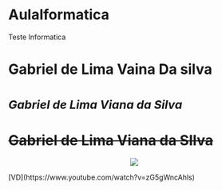# AulaIformatica
Teste Informatica
# **Gabriel de Lima Vaina Da silva**
# <sub>*Gabriel de Lima Viana da Silva*</sub>
# ~~Gabriel de Lima Viana da SIlva~~
<p align="center">
 <img src="https://img.shields.io/badge/STATUS-EM_PROGRESSO-yellow"/>
</p>
[VD](https://www.youtube.com/watch?v=zG5gWncAhls)
